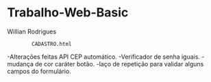 # Trabalho-Web-Basic

Willian Rodrigues

            CADASTRO.html

   -Alterações feitas API CEP automático.
   -Verificador de senha iguais.
   -mudança de cor caráter botão.
   -laço de repetição para validar alguns campos do formulário.